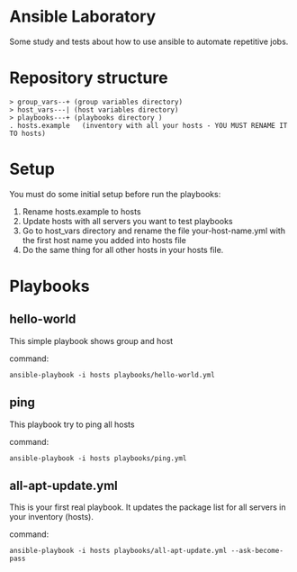 # Ansible Laboratory
Some study and tests about how to use ansible to automate repetitive jobs.

# Repository structure
```
> group_vars--+ (group variables directory)
> host_vars---| (host variables directory)
> playbooks---+ (playbooks directory )
. hosts.example   (inventory with all your hosts - YOU MUST RENAME IT TO hosts)
```
# Setup
You must do some initial setup before run the playbooks:

1. Rename hosts.example to hosts
2. Update hosts with all servers you want to test playbooks
3. Go to host_vars directory and rename the file your-host-name.yml with the first host name you added into hosts file
4. Do the same thing for all other hosts in your hosts file.

# Playbooks

## hello-world
This simple playbook shows group and host 

command:
```
ansible-playbook -i hosts playbooks/hello-world.yml
```

## ping
This playbook try to ping all hosts

command:
```
ansible-playbook -i hosts playbooks/ping.yml
```

## all-apt-update.yml
This is your first real playbook. It updates the package list for all servers in your
inventory (hosts).

command:
```
ansible-playbook -i hosts playbooks/all-apt-update.yml --ask-become-pass
```